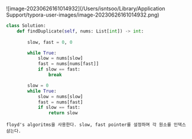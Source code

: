 ![image-20230626161014932](/Users/isntsoo/Library/Application Support/typora-user-images/image-20230626161014932.png)



~~~python
class Solution:
    def findDuplicate(self, nums: List[int]) -> int:
        
        slow, fast = 0, 0

        while True:
            slow = nums[slow]
            fast = nums[nums[fast]]
            if slow == fast:
                break

        slow = 0
        while True:
            slow = nums[slow]
            fast = nums[fast]
            if slow == fast:
                return slow
~~~



~~~asciiarmor
floyd's algoritms을 사용한다. slow, fast pointer를 설정하며 각 원소를 인덱스 삼는다.
~~~

